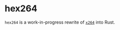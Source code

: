 # hex264

`hex264` is a work-in-progress rewrite of [`x264`](https://code.videolan.org/videolan/x264/) into Rust.